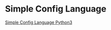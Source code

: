 # Simple Config Language

[Simple Config Language Python3](https://github.com/Breadleaf/scl-python3)
